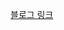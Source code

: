 [블로그 링크](https://velog.io/@loevray/%EB%94%A5%EB%8B%A4%EC%9D%B4%EB%B8%8C-%EC%8A%A4%ED%84%B0%EB%94%94-2627%EC%B4%88%EB%B0%98ES6%ED%95%A8%EC%88%98-%EB%B0%B0%EC%97%B4)

